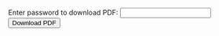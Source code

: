 <form method="post" action="download.php">
  <label for="password">Enter password to download PDF:</label>
  <input type="password" id="password" name="password">
  <button type="submit">Download PDF</button>
</form>
